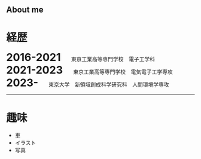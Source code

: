 ## About me
# 経歴
**<span style="font-size: 200%;">2016-2021</span>**　　東京工業高等専門学校　電子工学科  
**<span style="font-size: 200%;">2021-2023</span>**　　東京工業高等専門学校　電気電子工学専攻  
**<span style="font-size: 200%;">2023-</span>**　　東京大学　新領域創成科学研究科　人間環境学専攻

------
# 趣味
* 車
* イラスト
* 写真
